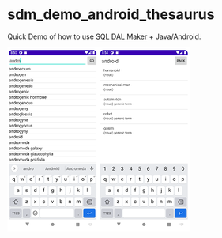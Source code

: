 # sdm_demo_android_thesaurus
Quick Demo of how to use [SQL DAL Maker](https://github.com/panedrone/sqldalmaker) + Java/Android.

![demo-android1.png](demo-android1.png)
